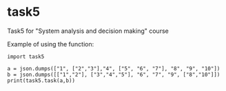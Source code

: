 # task5
Task5 for "System analysis and decision making" course

Example of using the function:
```
import task5

a = json.dumps(["1", ["2","3"],"4", ["5", "6", "7"], "8", "9", "10"])
b = json.dumps([["1","2"], ["3","4","5"], "6", "7", "9", ["8","10"]])
print(task5.task(a,b))
```
